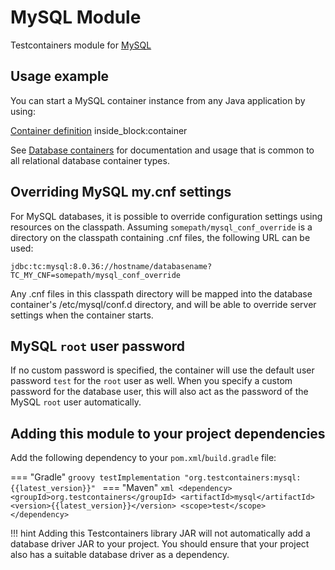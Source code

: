# MySQL Module

Testcontainers module for [MySQL](https://hub.docker.com/_/mysql)

## Usage example

You can start a MySQL container instance from any Java application by using:

<!--codeinclude-->
[Container definition](../../../modules/mysql/src/test/java/org/testcontainers/junit/mysql/SimpleMySQLTest.java) inside_block:container
<!--/codeinclude-->

See [Database containers](./index.md) for documentation and usage that is common to all relational database container types.

## Overriding MySQL my.cnf settings

For MySQL databases, it is possible to override configuration settings using resources on the classpath. Assuming `somepath/mysql_conf_override`
is a directory on the classpath containing .cnf files, the following URL can be used:

  `jdbc:tc:mysql:8.0.36://hostname/databasename?TC_MY_CNF=somepath/mysql_conf_override`

Any .cnf files in this classpath directory will be mapped into the database container's /etc/mysql/conf.d directory,
and will be able to override server settings when the container starts.

## MySQL `root` user password

If no custom password is specified, the container will use the default user password `test` for the `root` user as well.
When you specify a custom password for the database user,
this will also act as the password of the MySQL `root` user automatically. 

## Adding this module to your project dependencies

Add the following dependency to your `pom.xml`/`build.gradle` file:

=== "Gradle"
    ```groovy
    testImplementation "org.testcontainers:mysql:{{latest_version}}"
    ```
=== "Maven"
    ```xml
    <dependency>
        <groupId>org.testcontainers</groupId>
        <artifactId>mysql</artifactId>
        <version>{{latest_version}}</version>
        <scope>test</scope>
    </dependency>
    ```

!!! hint
    Adding this Testcontainers library JAR will not automatically add a database driver JAR to your project. You should ensure that your project also has a suitable database driver as a dependency.
